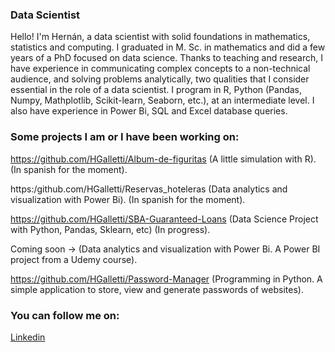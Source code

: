 ### Data Scientist
Hello! I'm Hernán, a data scientist with solid foundations in mathematics, statistics and computing. I graduated in M. Sc. in mathematics and did a few years of a PhD focused on data science.
Thanks to teaching and research, I have experience in communicating complex concepts to a non-technical audience, and solving problems analytically, two qualities that I consider essential in the role of a data scientist.
I program in R, Python (Pandas, Numpy, Mathplotlib, Scikit-learn, Seaborn, etc.), at an intermediate level. I also have experience in Power Bi, SQL and Excel database queries.

### Some projects I am or I have been working on:

https://github.com/HGalletti/Album-de-figuritas (A little simulation with R).  (In spanish for the moment).

https:/github.com/HGalletti/Reservas_hoteleras (Data analytics and visualization with Power Bi).  (In spanish for the moment).

https://github.com/HGalletti/SBA-Guaranteed-Loans (Data Science Project with Python, Pandas, Sklearn, etc) (In progress).

Coming soon -> (Data analytics and visualization with Power Bi. A Power BI project from a Udemy course).

https://github.com/HGalletti/Password-Manager (Programming in Python. A simple application to store, view and generate passwords of websites). 

### You can follow me on:

[Linkedin](https://www.linkedin.com/in/hern%C3%A1n-galletti/)
